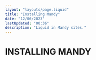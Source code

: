 ```yaml
---
layout: "layouts/page.liquid"
title: "Installing Mandy"
date: "12/06/2023"
lastUpdated: "00:36"
description: "Liquid in Mandy sites."
---
```


# INSTALLING MANDY